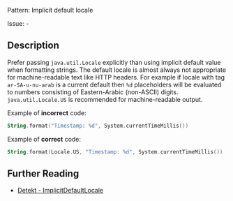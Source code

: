 Pattern: Implicit default locale

Issue: -

## Description

Prefer passing `java.util.Locale` explicitly than using implicit default value when formatting strings. The default locale is almost always not appropriate for machine-readable text like HTTP headers. For example if locale with tag `ar-SA-u-nu-arab` is a current default then `%d` placeholders will be evaluated to numbers consisting of Eastern-Arabic (non-ASCII) digits. `java.util.Locale.US` is recommended for machine-readable output.

Example of **incorrect** code:

```kotlinString.format("Timestamp: %d", System.currentTimeMillis())```

Example of **correct** code:

```kotlinString.format(Locale.US, "Timestamp: %d", System.currentTimeMillis())```

## Further Reading

* [Detekt - ImplicitDefaultLocale](https://detekt.github.io/detekt/potential-bugs.html#implicitdefaultlocale)